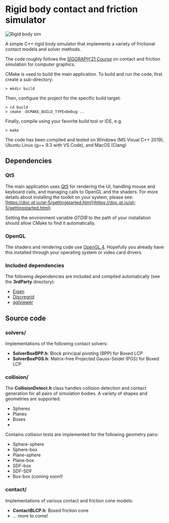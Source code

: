 # Rigid body contact and friction simulator

![Rigid body sim](https://siggraphcontact.github.io/assets/images/rigidbodysim_sshot1.png "Rigid body sim")

A simple C++ rigid body simulator that implements a variety of frictional contact models and solver methods.

The code roughly follows the [SIGGRAPH'21 Course](https://siggraphcontact.github.io/) on contact and friction simulation for computer graphics.

CMake is used to build the main application.  To build and run the code, first create a sub-directory: 

```    
> mkdir build
```

Then, configure the project for the specific build target:

```
> cd build
> cmake -DCMAKE_BUILD_TYPE=Debug ..
```

Finally, compile using your favorite build tool or IDE, e.g.
```
> make
```

The code has been compiled and tested on Windows (MS Visual C++ 2019), Ubuntu Linux (g++ 9.3 with VS Code), and MacOS (Clang)



## Dependencies

### Qt5
The main application uses [Qt5](https://doc.qt.io/qt-5/) for rendering the UI, handling mouse and keyboard calls, and managing calls to OpenGL and the shaders. For more details about installing the toolkit on your system, please see:
[https://doc.qt.io/qt-5/gettingstarted.html](https://doc.qt.io/qt-5/gettingstarted.html) 

Setting the environment variable *QTDIR* to the path of your installation should allow CMake to find it automatically.

### OpenGL
The shaders and rendering code use [OpenGL 4](https://www.opengl.org/). Hopefully you already have this installed through your operating system or video card drivers.

### Included dependencies
The following dependencies are included and compiled automatically (see the **3rdParty** directory):

 * [Eigen](https://eigen.tuxfamily.org/)
 * [Discregrid](https://github.com/InteractiveComputerGraphics/Discregrid)
 * [qglviewer](http://libqglviewer.com/)

## Source code

### solvers/

Implementations of the following contact solvers:
 * **SolverBoxBPP.h**: Block principal pivoting (BPP) for Boxed LCP
 * **SolverBoxPGS.h**: Matrix-free Projected Gauss-Seidel (PGS) for Boxed LCP

### collision/

The **CollisionDetect.h** class handles collision detection and contact generation for all pairs of simulation bodies. A variety of shapes and geometries are supported:
 * Spheres
 * Planes
 * Boxes
 * 

Contains collision tests are implemented for the following geometry pairs:
  * Sphere-sphere
  * Sphere-box
  * Plane-sphere
  * Plane-box
  * SDF-box
  * SDF-SDF
  * Box-box (coming soon!)
  
### contact/

Implementations of various contact and friction cone models:
 * **ContactBLCP.h**: Boxed friction cone
 * ... more to come!
